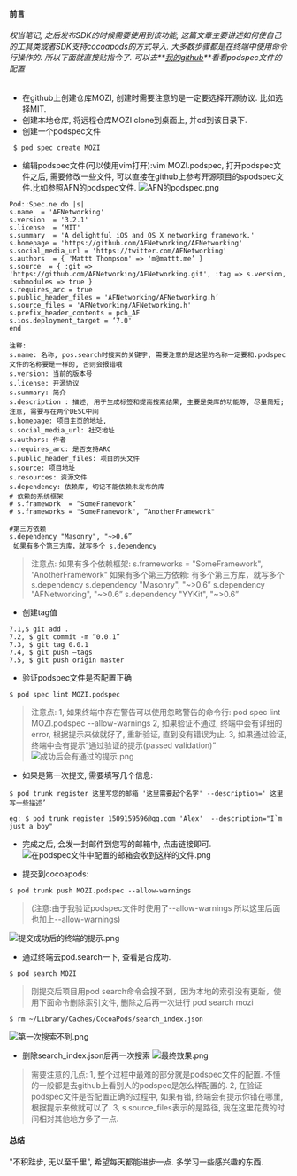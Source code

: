#### 前言
###### 权当笔记, 之后发布SDK的时候需要使用到该功能, 这篇文章主要讲述如何使自己的工具类或者SDK支持cocoapods的方式导入. 大多数步骤都是在终端中使用命令行操作的. 所以下面就直接贴指令了. 可以去**[我的github](https://github.com/WilliamAlex/MZRobotSDK.git)**看看podspec文件的配置
- 在github上创建仓库MOZI, 创建时需要注意的是一定要选择开源协议. 比如选择MIT.
- 创建本地仓库, 将远程仓库MOZI clone到桌面上, 并cd到该目录下.
-  创建一个podspec文件
```objc
 $ pod spec create MOZI
```
- 编辑podspec文件(可以使用vim打开):vim MOZI.podspec, 打开podspec文件之后, 需要修改一些文件, 可以直接在github上参考开源项目的spodspec文件.比如参照AFN的podspec文件.
![AFN的podspec.png](https://upload-images.jianshu.io/upload_images/1659233-caa0cbddc7b678a9.png?imageMogr2/auto-orient/strip%7CimageView2/2/w/1240)

```objc
Pod::Spec.ne do |s|
s.name  = 'AFNetworking'
s.version  = '3.2.1'
s.license  = ‘MIT'
s.summary  = 'A delightful iOS and OS X networking framework.'
s.homepage = 'https://github.com/AFNetworking/AFNetworking'
s.social_media_url = 'https://twitter.com/AFNetworking'
s.authors  = { 'Mattt Thompson' => 'm@mattt.me’ }
s.source  = { :git => 'https://github.com/AFNetworking/AFNetworking.git', :tag => s.version, :submodules => true }
s.requires_arc = true
s.public_header_files = 'AFNetworking/AFNetworking.h’
s.source_files = 'AFNetworking/AFNetworking.h'
s.prefix_header_contents = pch_AF
s.ios.deployment_target = ‘7.0'
end
```
```objc
注释:
s.name: 名称, pos.search时搜索的关键字, 需要注意的是这里的名称一定要和.podspec文件的名称要是一样的, 否则会报错哦
s.version: 当前的版本号
s.license: 开源协议
s.summary: 简介
s.description : 描述, 用于生成标签和提高搜索结果, 主要是类库的功能等, 尽量简短; 注意, 需要写在两个DESC中间
s.homepage: 项目主页的地址,
s.social_media_url: 社交地址
s.authors: 作者
s.requires_arc: 是否支持ARC
s.public_header_files: 项目的头文件
s.source: 项目地址
s.resources: 资源文件
s.dependency: 依赖库, 切记不能依赖未发布的库
# 依赖的系统框架
# s.framework  = “SomeFramework”
# s.frameworks = "SomeFramework", “AnotherFramework"

#第三方依赖
s.dependency "Masonry", "~>0.6”
 如果有多个第三方库，就写多个 s.dependency
```
> 注意点:
如果有多个依赖框架: 
 s.frameworks = "SomeFramework", “AnotherFramework"
如果有多个第三方依赖:  有多个第三方库，就写多个 s.dependency
s.dependency "Masonry", "~>0.6”
s.dependency "AFNetworking", "~>0.6”
s.dependency "YYKit", "~>0.6”

- 创建tag值
```objc
7.1,$ git add . 
7.2, $ git commit -m “0.0.1”
7.3, $ git tag 0.0.1
7.4, $ git push —tags
7.5, $ git push origin master
```
- 验证podspec文件是否配置正确
```objc
$ pod spec lint MOZI.podspec
```
> 注意点:
1, 如果终端中存在警告可以使用忽略警告的命令行: pod spec lint MOZI.podspec --allow-warnings
2, 如果验证不通过, 终端中会有详细的error, 根据提示来做就好了, 重新验证, 直到没有错误为止.
3, 如果通过验证, 终端中会有提示”通过验证的提示(passed validation)”
![成功后会有通过的提示.png](https://upload-images.jianshu.io/upload_images/1659233-8ee58b1c1794b5c7.png?imageMogr2/auto-orient/strip%7CimageView2/2/w/1240)

- 如果是第一次提交, 需要填写几个信息:
```objc
$ pod trunk register 这里写您的邮箱 '这里需要起个名字' --description=' 这里写一些描述’

eg: $ pod trunk register 1509159596@qq.com 'Alex'  --description="I`m just a boy"
```
- 完成之后, 会发一封邮件到您写的邮箱中, 点击链接即可.
![在podspec文件中配置的邮箱会收到这样的文件.png](https://upload-images.jianshu.io/upload_images/1659233-560a76c9e7c50026.png?imageMogr2/auto-orient/strip%7CimageView2/2/w/1240)

- 提交到cocoapods:
```objc
$ pod trunk push MOZI.podspec --allow-warnings
```
> (注意:由于我验证podspec文件时使用了--allow-warnings 所以这里后面也加上--allow-warnings)

![提交成功后的终端的提示.png](https://upload-images.jianshu.io/upload_images/1659233-5c4d98bbe34b3c09.png?imageMogr2/auto-orient/strip%7CimageView2/2/w/1240)

- 通过终端去pod.search一下, 查看是否成功.
```objc
$ pod search MOZI
```
>  刚提交后项目用pod search命令会搜不到，因为本地的索引没有更新，使用下面命令删除索引文件, 删除之后再一次进行 pod search mozi

```objc
$ rm ~/Library/Caches/CocoaPods/search_index.json
```
![第一次搜索不到.png](https://upload-images.jianshu.io/upload_images/1659233-c841f3cce1a9bfae.png?imageMogr2/auto-orient/strip%7CimageView2/2/w/1240)

- 删除search_index.json后再一次搜索
![最终效果.png](https://upload-images.jianshu.io/upload_images/1659233-441cee7bff8695e6.png?imageMogr2/auto-orient/strip%7CimageView2/2/w/1240)

> 需要注意的几点:
1, 整个过程中最难的部分就是podspec文件的配置. 不懂的一般都是去github上看别人的podspec是怎么样配置的.
2, 在验证podspec文件是否配置正确的过程中, 如果有错, 终端会有提示你错在哪里, 根据提示来做就可以了.
3, s.source_files表示的是路径, 我在这里花费的时间相对其他地方多了一点.


####  总结
"不积跬步, 无以至千里", 希望每天都能进步一点. 多学习一些感兴趣的东西.









